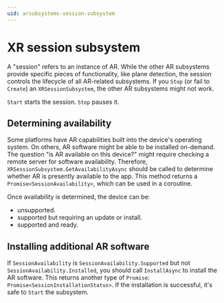 ```yaml
---
uid: arsubsystems-session-subsystem
---
```

# XR session subsystem

A "session" refers to an instance of AR. While the other AR subsystems provide specific pieces of functionality, like plane detection, the session controls the lifecycle of all AR-related subsystems. If you `Stop` (or fail to `Create`) an `XRSessionSubsystem`, the other AR subsystems might not work.

`Start` starts the session. `Stop` pauses it.

## Determining availability

Some platforms have AR capabilities built into the device's operating system. On others, AR software might be able to be installed on-demand. The question "is AR available on this device?" might require checking a remote server for software availability. Therefore, `XRSessionSubsystem.GetAvailabilityAsync` should be called to determine whether AR is presently available to the app. This method returns a `Promise<SessionAvailability>`, which can be used in a coroutine.

Once availability is determined, the device can be:

* unsupported.
* supported but requiring an update or install.
* supported and ready.

## Installing additional AR software

If `SessionAvailability` is `SessionAvailability.Supported` but not `SessionAvailability.Installed`, you should call `InstallAsync` to install the AR software. This returns another type of `Promise`: `Promise<SessionInstallationStatus>`. If the installation is successful, it's safe to `Start` the subsystem.
